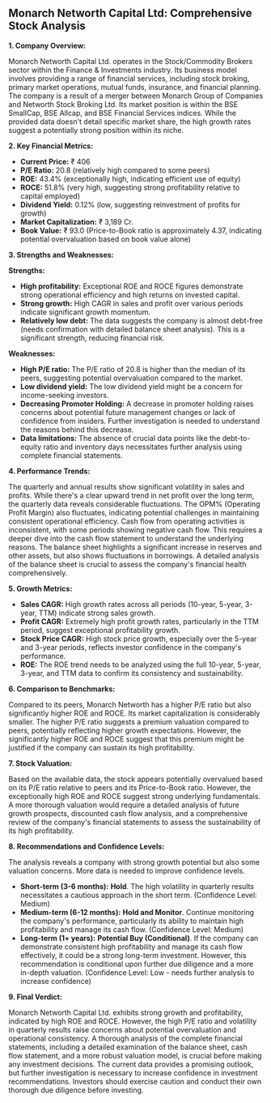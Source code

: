 ## Monarch Networth Capital Ltd: Comprehensive Stock Analysis

**1. Company Overview:**

Monarch Networth Capital Ltd. operates in the Stock/Commodity Brokers sector within the Finance & Investments industry.  Its business model involves providing a range of financial services, including stock broking, primary market operations, mutual funds, insurance, and financial planning.  The company is a result of a merger between Monarch Group of Companies and Networth Stock Broking Ltd. Its market position is within the BSE SmallCap, BSE Allcap, and BSE Financial Services indices.  While the provided data doesn't detail specific market share, the high growth rates suggest a potentially strong position within its niche.


**2. Key Financial Metrics:**

* **Current Price:** ₹ 406
* **P/E Ratio:** 20.8 (relatively high compared to some peers)
* **ROE:** 43.4% (exceptionally high, indicating efficient use of equity)
* **ROCE:** 51.8% (very high, suggesting strong profitability relative to capital employed)
* **Dividend Yield:** 0.12% (low, suggesting reinvestment of profits for growth)
* **Market Capitalization:** ₹ 3,189 Cr.
* **Book Value:** ₹ 93.0 (Price-to-Book ratio is approximately 4.37, indicating potential overvaluation based on book value alone)


**3. Strengths and Weaknesses:**

**Strengths:**

* **High profitability:** Exceptional ROE and ROCE figures demonstrate strong operational efficiency and high returns on invested capital.
* **Strong growth:**  High CAGR in sales and profit over various periods indicate significant growth momentum.
* **Relatively low debt:** The data suggests the company is almost debt-free (needs confirmation with detailed balance sheet analysis). This is a significant strength, reducing financial risk.


**Weaknesses:**

* **High P/E ratio:** The P/E ratio of 20.8 is higher than the median of its peers, suggesting potential overvaluation compared to the market.
* **Low dividend yield:** The low dividend yield might be a concern for income-seeking investors.
* **Decreasing Promoter Holding:** A decrease in promoter holding raises concerns about potential future management changes or lack of confidence from insiders.  Further investigation is needed to understand the reasons behind this decrease.
* **Data limitations:** The absence of crucial data points like the debt-to-equity ratio and inventory days necessitates further analysis using complete financial statements.


**4. Performance Trends:**

The quarterly and annual results show significant volatility in sales and profits. While there's a clear upward trend in net profit over the long term, the quarterly data reveals considerable fluctuations.  The OPM% (Operating Profit Margin) also fluctuates, indicating potential challenges in maintaining consistent operational efficiency.  Cash flow from operating activities is inconsistent, with some periods showing negative cash flow.  This requires a deeper dive into the cash flow statement to understand the underlying reasons.  The balance sheet highlights a significant increase in reserves and other assets, but also shows fluctuations in borrowings.  A detailed analysis of the balance sheet is crucial to assess the company's financial health comprehensively.


**5. Growth Metrics:**

* **Sales CAGR:**  High growth rates across all periods (10-year, 5-year, 3-year, TTM) indicate strong sales growth.
* **Profit CAGR:**  Extremely high profit growth rates, particularly in the TTM period, suggest exceptional profitability growth.
* **Stock Price CAGR:**  High stock price growth, especially over the 5-year and 3-year periods, reflects investor confidence in the company's performance.
* **ROE:**  The ROE trend needs to be analyzed using the full 10-year, 5-year, 3-year, and TTM data to confirm its consistency and sustainability.


**6. Comparison to Benchmarks:**

Compared to its peers, Monarch Networth has a higher P/E ratio but also significantly higher ROE and ROCE.  Its market capitalization is considerably smaller.  The higher P/E ratio suggests a premium valuation compared to peers, potentially reflecting higher growth expectations.  However, the significantly higher ROE and ROCE suggest that this premium might be justified if the company can sustain its high profitability.


**7. Stock Valuation:**

Based on the available data, the stock appears potentially overvalued based on its P/E ratio relative to peers and its Price-to-Book ratio. However, the exceptionally high ROE and ROCE suggest strong underlying fundamentals.  A more thorough valuation would require a detailed analysis of future growth prospects, discounted cash flow analysis, and a comprehensive review of the company's financial statements to assess the sustainability of its high profitability.


**8. Recommendations and Confidence Levels:**

The analysis reveals a company with strong growth potential but also some valuation concerns.  More data is needed to improve confidence levels.

* **Short-term (3-6 months):**  **Hold**.  The high volatility in quarterly results necessitates a cautious approach in the short term.  (Confidence Level: Medium)
* **Medium-term (6-12 months):**  **Hold and Monitor**.  Continue monitoring the company's performance, particularly its ability to maintain high profitability and manage its cash flow.  (Confidence Level: Medium)
* **Long-term (1+ years):**  **Potential Buy (Conditional)**.  If the company can demonstrate consistent high profitability and manage its cash flow effectively, it could be a strong long-term investment.  However, this recommendation is conditional upon further due diligence and a more in-depth valuation. (Confidence Level: Low - needs further analysis to increase confidence)


**9. Final Verdict:**

Monarch Networth Capital Ltd. exhibits strong growth and profitability, indicated by high ROE and ROCE. However, the high P/E ratio and volatility in quarterly results raise concerns about potential overvaluation and operational consistency.  A thorough analysis of the complete financial statements, including a detailed examination of the balance sheet, cash flow statement, and a more robust valuation model, is crucial before making any investment decisions.  The current data provides a promising outlook, but further investigation is necessary to increase confidence in investment recommendations.  Investors should exercise caution and conduct their own thorough due diligence before investing.

